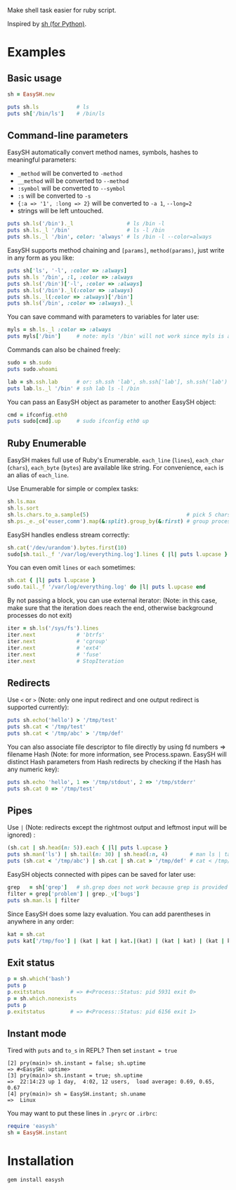 Make shell task easier for ruby script.

Inspired by [sh (for Python)](http://amoffat.github.com/sh/index.html).

Examples
========

Basic usage
-----------

```ruby
sh = EasySH.new

puts sh.ls            # ls
puts sh['/bin/ls']    # /bin/ls
```

Command-line parameters
-----------------------

EasySH automatically convert method names, symbols, hashes to meaningful parameters:

* `_method` will be converted to `-method`
* `__method` will be converted to `--method`
* `:symbol` will be converted to `--symbol`
* `:s` will be converted to `-s`
* `{:a => '1', :long => 2}` will be converted to `-a 1`, `--long=2`
* strings will be left untouched.


```ruby
puts sh.ls('/bin')._l                 # ls /bin -l
puts sh.ls._l '/bin'                  # ls -l /bin
puts sh.ls._l '/bin', color: 'always' # ls /bin -l --color=always
```

EasySH supports method chaining and `[params]`, `method(params)`, just write in any form as you like:

```ruby
puts sh['ls', '-l', :color => :always]
puts sh.ls '/bin', :l, :color => :always
puts sh.ls('/bin')['-l', :color => :always]
puts sh.ls('/bin')._l(:color => :always)
puts sh.ls._l(:color => :always)['/bin']
puts sh.ls('/bin', :color => :always)._l
```

You can save command with parameters to variables for later use:

```ruby
myls = sh.ls._l :color => :always
puts myls['/bin']     # note: myls '/bin' will not work since myls is an object, not a method
```

Commands can also be chained freely:

```ruby
sudo = sh.sudo
puts sudo.whoami

lab = sh.ssh.lab      # or: sh.ssh 'lab', sh.ssh['lab'], sh.ssh('lab')
puts lab.ls._l '/bin' # ssh lab ls -l /bin
```

You can pass an EasySH object as parameter to another EasySH object:

```ruby
cmd = ifconfig.eth0
puts sudo[cmd].up     # sudo ifconfig eth0 up
```

Ruby Enumerable
---------------

EasySH makes full use of Ruby's Enumerable. `each_line` (`lines`), `each_char` (`chars`), `each_byte` (`bytes`) are available like string. For convenience, `each` is an alias of `each_line`.

Use Enumerable for simple or complex tasks:

```ruby
sh.ls.max
sh.ls.sort
sh.ls.chars.to_a.sample(5)                               # pick 5 chars randomly from `ls` output
sh.ps._e._o('euser,comm').map(&:split).group_by(&:first) # group process names by user name
```

EasySH handles endless stream correctly:

```ruby
sh.cat('/dev/urandom').bytes.first(10)
sudo[sh.tail._f '/var/log/everything.log'].lines { |l| puts l.upcase }
```

You can even omit `lines` or `each` sometimes:

```ruby
sh.cat { |l| puts l.upcase }
sudo.tail._f '/var/log/everything.log' do |l| puts l.upcase end
```

By not passing a block, you can use external iterator: (Note: in this case, make sure that the iteration does reach the end, otherwise background processes do not exit)

```ruby
iter = sh.ls('/sys/fs').lines
iter.next             # 'btrfs'
iter.next             # 'cgroup'
iter.next             # 'ext4'
iter.next             # 'fuse'
iter.next             # StopIteration
```

Redirects
---------

Use `<` or `>` (Note: only one input redirect and one output redirect is supported currently):

```ruby
puts sh.echo('hello') > '/tmp/test'
puts sh.cat < '/tmp/test'
puts sh.cat < '/tmp/abc' > '/tmp/def'
```

You can also associate file descriptor to file directly by using fd numbers => filename Hash (Note: for more information, see Process.spawn. EasySH will distinct Hash parameters from Hash redirects by
checking if the Hash has any numeric key):

```ruby
puts sh.echo 'hello', 1 => '/tmp/stdout', 2 => '/tmp/stderr'
puts sh.cat 0 => '/tmp/test'
```

Pipes
-----

Use `|` (Note: redirects except the rightmost output and leftmost input will be ignored) :

```ruby
(sh.cat | sh.head(n: 5)).each { |l| puts l.upcase }
puts sh.man('ls') | sh.tail(n: 30) | sh.head(:n, 4)       # man ls | tail -n 30 | head -n 4
puts (sh.cat < '/tmp/abc') | sh.cat | sh.cat > '/tmp/def' # cat < /tmp/abc | cat | cat > /tmp/def
```

EasySH objects connected with pipes can be saved for later use:

```ruby
grep   = sh['grep']   # sh.grep does not work because grep is provided by Enumerable
filter = grep['problem'] | grep._v['bugs']
puts sh.man.ls | filter
```

Since EasySH does some lazy evaluation. You can add parentheses in anywhere in any order:

```ruby
kat = sh.cat
puts kat['/tmp/foo'] | (kat | kat | kat.|(kat) | (kat | kat) | (kat | kat))
```

Exit status
-----------
```ruby
p = sh.which('bash')
puts p
p.exitstatus        # => #<Process::Status: pid 5931 exit 0>
p = sh.which.nonexists
puts p
p.exitstatus        # => #<Process::Status: pid 6156 exit 1>
```


Instant mode
------------
Tired with `puts` and `to_s` in REPL? Then set `instant = true`

```
[2] pry(main)> sh.instant = false; sh.uptime
=> #<EasySH: uptime>
[3] pry(main)> sh.instant = true; sh.uptime
=>  22:14:23 up 1 day,  4:02, 12 users,  load average: 0.69, 0.65, 0.67
[4] pry(main)> sh = EasySH.instant; sh.uname
=>  Linux
```

You may want to put these lines in `.pryrc` or `.irbrc`:

```ruby
require 'easysh'
sh = EasySH.instant
```

Installation
============

```bash
gem install easysh
```


